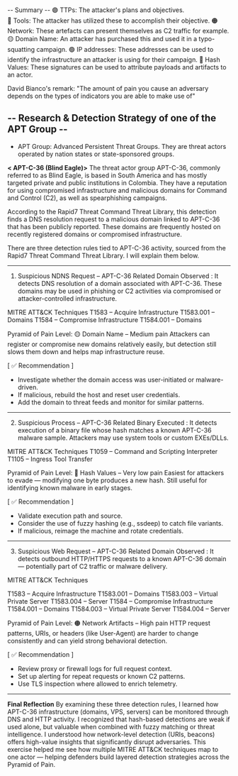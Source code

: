 -- Summary --
🟣 TTPs: The attacker's plans and objectives.  
🔴 Tools: The attacker has utilized these to accomplish their objective.
🟠 Network: These artefacts can present themselves as C2 traffic for example. 
🟡 Domain Name: An attacker has purchased this and used it in a typo-squatting campaign. 
🟢 IP addresses: These addresses can be used to identify the infrastructure an attacker is using for their campaign. 
🔵 Hash Values: These signatures can be used to attribute payloads and artifacts to an actor. 


David Bianco's remark: 
"The amount of pain you cause an adversary depends on the types of indicators you are able to make use of" 

## -- Research & Detection Strategy of one of the APT Group --
* APT Group: Advanced Persistent Threat Groups. They are threat actors operated by nation states or state-sponsored groups. 

**< APT-C-36 (Blind Eagle)>**
The threat actor group APT-C-36, commonly referred to as Blind Eagle, is based in South America and has mostly targeted private and public institutions in Colombia. They have a reputation for using compromised infrastructure and malicious domains for Command and Control (C2), as well as spearphishing campaigns.

According to the Rapid7 Threat Command Threat Library, this detection finds a DNS resolution request to a malicious domain linked to APT-C-36 that has been publicly reported. These domains are frequently hosted on recently registered domains or compromised infrastructure.  

There are three detection rules tied to APT-C-36 activity, sourced from the Rapid7 Threat Command Threat Library. 
I will explain them below. 

---------------------------------------------------------------------- 
1. Suspicious NDNS Request – APT-C-36 Related Domain Observed 
: It detects DNS resolution of a domain associated with APT-C-36. These domains may be used in phishing or C2 activities via compromised or attacker-controlled infrastructure. 

MITRE ATT&CK Techniques 
T1583 – Acquire Infrastructure
T1583.001 – Domains
T1584 – Compromise Infrastructure
T1584.001 – Domains

Pyramid of Pain Level: 🟡 Domain Name – Medium pain
Attackers can register or compromise new domains relatively easily, but detection still slows them down and helps map infrastructure reuse.


[ ✅ Recommendation ]  
- Investigate whether the domain access was user-initiated or malware-driven.
- If malicious, rebuild the host and reset user credentials.
- Add the domain to threat feeds and monitor for similar patterns. 

----------  
2. Suspicious Process – APT-C-36 Related Binary Executed
: It detects execution of a binary file whose hash matches a known APT-C-36 malware sample. Attackers may use system tools or custom EXEs/DLLs.

MITRE ATT&CK Techniques
T1059 – Command and Scripting Interpreter
T1105 – Ingress Tool Transfer

Pyramid of Pain Level: 🔵 Hash Values – Very low pain
Easiest for attackers to evade — modifying one byte produces a new hash. Still useful for identifying known malware in early stages.

[ ✅ Recommendation ]
- Validate execution path and source.
- Consider the use of fuzzy hashing (e.g., ssdeep) to catch file variants.
- If malicious, reimage the machine and rotate credentials.

----------   
3. Suspicious Web Request – APT-C-36 Related Domain Observed
: It detects outbound HTTP/HTTPS requests to a known APT-C-36 domain — potentially part of C2 traffic or malware delivery.

MITRE ATT&CK Techniques

T1583 – Acquire Infrastructure
T1583.001 – Domains
T1583.003 – Virtual Private Server
T1583.004 – Server
T1584 – Compromise Infrastructure
T1584.001 – Domains
T1584.003 – Virtual Private Server
T1584.004 – Server

Pyramid of Pain Level: 🟠 Network Artifacts – High pain
HTTP request patterns, URIs, or headers (like User-Agent) are harder to change consistently and can yield strong behavioral detection.

[ ✅ Recommendation ]
- Review proxy or firewall logs for full request context.
- Set up alerting for repeat requests or known C2 patterns.
- Use TLS inspection where allowed to enrich telemetry. 

----------------------------------------------------------------------  
**Final Reflection**
By examining these three detection rules, I learned how APT-C-36 infrastructure (domains, VPS, servers) can be monitored through DNS and HTTP activity.
I recognized that hash-based detections are weak if used alone, but valuable when combined with fuzzy matching or threat intelligence.
I understood how network-level detection (URIs, beacons) offers high-value insights that significantly disrupt adversaries.
This exercise helped me see how multiple MITRE ATT&CK techniques map to one actor — helping defenders build layered detection strategies across the Pyramid of Pain. 